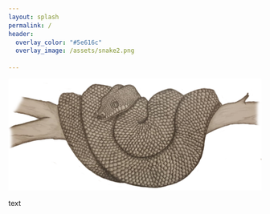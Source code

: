 ```yaml
---
layout: splash
permalink: /
header:
  overlay_color: "#5e616c"
  overlay_image: /assets/snake2.png
 
---
```



<img src="/assets/snake2.png" alt="hi" class="inline"/>


text
